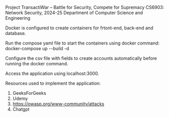 Project TransactiWar – Battle for Security, Compete for Supremacy
CS6903: Network Security, 2024-25
Department of Computer Science and Engineering

Docker is configured to create containers for frtont-end, back-end and database.

Run the compose yaml file to start the containers using docker command:
docker-compose up --build -d

Configure the csv file with fields to create accounts automatically before running the docker command.

Access the application using localhost:3000.

Resources used to implement the application:
1. GeeksForGeeks
2. Udemy
3. https://owasp.org/www-community/attacks
4. Chatgpt